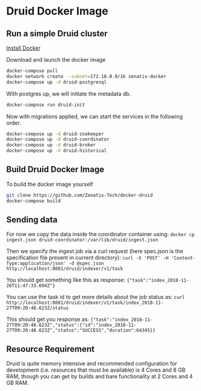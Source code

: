 # Druid Docker Image

## Run a simple Druid cluster

[Install Docker](https://docs.docker.com/install/linux/docker-ce/ubuntu/)

Download and launch the docker image

```sh
docker-compose pull
docker network create --subnet=172.18.0.0/16 zenatix-docker
docker-compose up -d druid-postgresql
```
With postgres up, we will initiate the metadata db.

```sh
docker-compose run druid-init
```
Now with migrations applied, we can start the services in the following order.

```sh
docker-compose up -d druid-zookeeper
docker-compose up -d druid-coordinator
docker-compose up -d druid-broker
docker-compose up -d druid-historical
```

## Build Druid Docker Image

To build the docker image yourself

```sh
git clone https://github.com/Zenatix-Tech/docker-druid
docker-compose build
```

## Sending data

For now we copy the data inside the coordinator container using:
`docker cp ingest.json druid-coordinator:/var/lib/druid/ingest.json`

Then we specify the ingest job via a curl request (here spec.json is the specification file present in current directory):
`curl -X 'POST' -H 'Content-Type:application/json' -d @spec.json http://localhost:8081/druid/indexer/v1/task`

You should get something like this as response:
`{"task":"index_2018-11-26T11:47:33.694Z"}`

You can use the task id to get more details about the job status as:
`curl http://localhost:8081/druid/indexer/v1/task/index_2018-11-27T09:20:48.623Z/status`

This should get you response as:
`{"task":"index_2018-11-27T09:20:48.623Z","status":{"id":"index_2018-11-27T09:20:48.623Z","status":"SUCCESS","duration":64345}}`

## Resource Requirement

Druid is quite memory intensive and recommended configuration for development (i.e. resources that must be available) is 4 Cores and 8 GB RAM, though you can get by builds and bare functionality at 2 Cores and 4 GB RAM.
